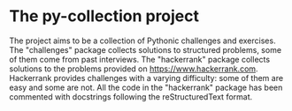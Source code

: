 The py-collection project
=========================

The project aims to be a collection of Pythonic challenges and exercises. The "challenges" package 
collects solutions to structured problems, some of them come from past interviews. The "hackerrank" 
package collects solutions to the problems provided on https://www.hackerrank.com. Hackerrank provides 
challenges with a varying difficulty: some of them are easy and some are not. All the code in the 
"hackerrank" package has been commented with docstrings following the reStructuredText format.


